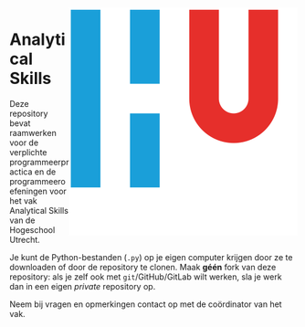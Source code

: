 <img align="right" src="pic/HU.svg" alt="Hogeschool Utrecht">

# Analytical Skills

Deze repository bevat raamwerken voor de verplichte programmeerpractica en de programmeeroefeningen voor het vak Analytical Skills van de Hogeschool Utrecht.

Je kunt de Python-bestanden (`.py`) op je eigen computer krijgen door ze te downloaden of door de repository te clonen. Maak **géén** fork van deze repository: als je zelf ook met `git`/GitHub/GitLab wilt werken, sla je werk dan in een eigen _private_ repository op.

Neem bij vragen en opmerkingen contact op met de coördinator van het vak.
